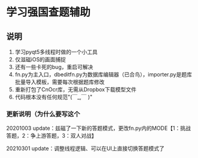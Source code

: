 # 学习强国查题辅助

## 说明

1. 学习pyqt5多线程时做的一个小工具
2. 仅滋磁iOS的画面捕捉
3. 还有一些卡死的bug，重启可解决
4. fn.py为主入口，dbeditfn.py为数据库编辑器（已合鸟），importer.py是题库批量导入模板，需要每次根据题库修改
5. 重新打包了CnOcr库，无需从Dropbox下载模型文件
6. 代码根本没有任何规范"(￣_,￣ )"

### 更新说明（为什么要写这个

20201003 update：兹磁了一下新的答题模式，更改fn.py内的MODE【1：挑战答题，2：争上游答题，3：双人对战】

20210301 update：调整线程逻辑、可以在UI上直接切换答题模式了

